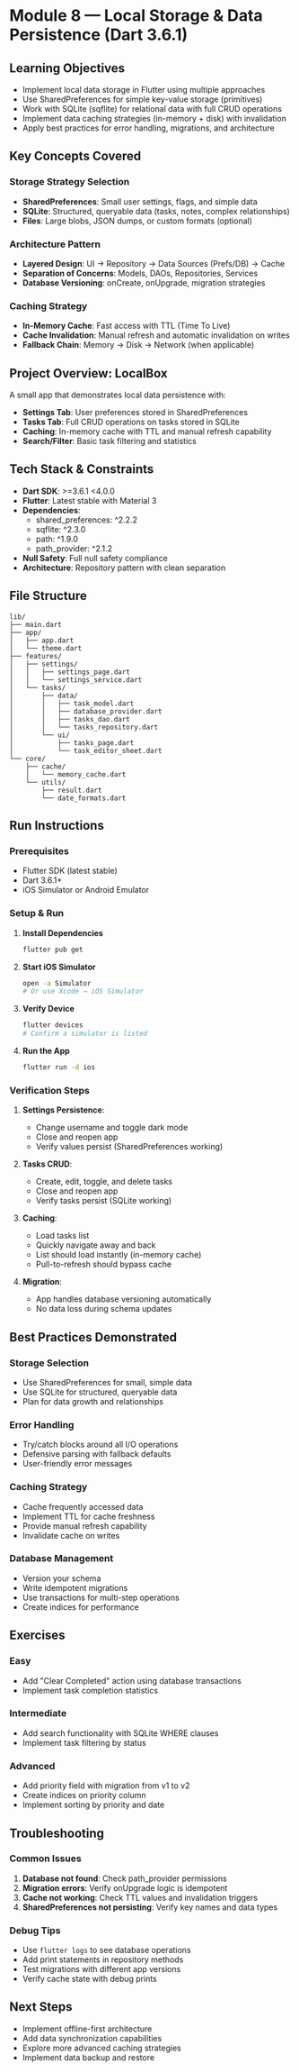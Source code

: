 # Module 8 — Local Storage & Data Persistence (Dart 3.6.1)

## Learning Objectives
- Implement local data storage in Flutter using multiple approaches
- Use SharedPreferences for simple key-value storage (primitives)
- Work with SQLite (sqflite) for relational data with full CRUD operations
- Implement data caching strategies (in-memory + disk) with invalidation
- Apply best practices for error handling, migrations, and architecture

## Key Concepts Covered

### Storage Strategy Selection
- **SharedPreferences**: Small user settings, flags, and simple data
- **SQLite**: Structured, queryable data (tasks, notes, complex relationships)
- **Files**: Large blobs, JSON dumps, or custom formats (optional)

### Architecture Pattern
- **Layered Design**: UI → Repository → Data Sources (Prefs/DB) → Cache
- **Separation of Concerns**: Models, DAOs, Repositories, Services
- **Database Versioning**: onCreate, onUpgrade, migration strategies

### Caching Strategy
- **In-Memory Cache**: Fast access with TTL (Time To Live)
- **Cache Invalidation**: Manual refresh and automatic invalidation on writes
- **Fallback Chain**: Memory → Disk → Network (when applicable)

## Project Overview: LocalBox

A small app that demonstrates local data persistence with:
- **Settings Tab**: User preferences stored in SharedPreferences
- **Tasks Tab**: Full CRUD operations on tasks stored in SQLite
- **Caching**: In-memory cache with TTL and manual refresh capability
- **Search/Filter**: Basic task filtering and statistics

## Tech Stack & Constraints
- **Dart SDK**: >=3.6.1 <4.0.0
- **Flutter**: Latest stable with Material 3
- **Dependencies**: 
  - shared_preferences: ^2.2.2
  - sqflite: ^2.3.0
  - path: ^1.9.0
  - path_provider: ^2.1.2
- **Null Safety**: Full null safety compliance
- **Architecture**: Repository pattern with clean separation

## File Structure
```
lib/
├── main.dart
├── app/
│   ├── app.dart
│   └── theme.dart
├── features/
│   ├── settings/
│   │   ├── settings_page.dart
│   │   └── settings_service.dart
│   └── tasks/
│       ├── data/
│       │   ├── task_model.dart
│       │   ├── database_provider.dart
│       │   ├── tasks_dao.dart
│       │   └── tasks_repository.dart
│       └── ui/
│           ├── tasks_page.dart
│           └── task_editor_sheet.dart
└── core/
    ├── cache/
    │   └── memory_cache.dart
    └── utils/
        ├── result.dart
        └── date_formats.dart
```

## Run Instructions

### Prerequisites
- Flutter SDK (latest stable)
- Dart 3.6.1+
- iOS Simulator or Android Emulator

### Setup & Run
1. **Install Dependencies**
   ```bash
   flutter pub get
   ```

2. **Start iOS Simulator**
   ```bash
   open -a Simulator
   # Or use Xcode → iOS Simulator
   ```

3. **Verify Device**
   ```bash
   flutter devices
   # Confirm a simulator is listed
   ```

4. **Run the App**
   ```bash
   flutter run -d ios
   ```

### Verification Steps
1. **Settings Persistence**: 
   - Change username and toggle dark mode
   - Close and reopen app
   - Verify values persist (SharedPreferences working)

2. **Tasks CRUD**:
   - Create, edit, toggle, and delete tasks
   - Close and reopen app
   - Verify tasks persist (SQLite working)

3. **Caching**:
   - Load tasks list
   - Quickly navigate away and back
   - List should load instantly (in-memory cache)
   - Pull-to-refresh should bypass cache

4. **Migration**:
   - App handles database versioning automatically
   - No data loss during schema updates

## Best Practices Demonstrated

### Storage Selection
- Use SharedPreferences for small, simple data
- Use SQLite for structured, queryable data
- Plan for data growth and relationships

### Error Handling
- Try/catch blocks around all I/O operations
- Defensive parsing with fallback defaults
- User-friendly error messages

### Caching Strategy
- Cache frequently accessed data
- Implement TTL for cache freshness
- Provide manual refresh capability
- Invalidate cache on writes

### Database Management
- Version your schema
- Write idempotent migrations
- Use transactions for multi-step operations
- Create indices for performance

## Exercises

### Easy
- Add "Clear Completed" action using database transactions
- Implement task completion statistics

### Intermediate
- Add search functionality with SQLite WHERE clauses
- Implement task filtering by status

### Advanced
- Add priority field with migration from v1 to v2
- Create indices on priority column
- Implement sorting by priority and date

## Troubleshooting

### Common Issues
1. **Database not found**: Check path_provider permissions
2. **Migration errors**: Verify onUpgrade logic is idempotent
3. **Cache not working**: Check TTL values and invalidation triggers
4. **SharedPreferences not persisting**: Verify key names and data types

### Debug Tips
- Use `flutter logs` to see database operations
- Add print statements in repository methods
- Test migrations with different app versions
- Verify cache state with debug prints

## Next Steps
- Implement offline-first architecture
- Add data synchronization capabilities
- Explore more advanced caching strategies
- Implement data backup and restore
